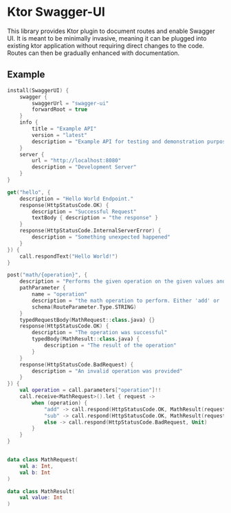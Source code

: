 # Ktor Swagger-UI

This library provides Ktor plugin to document routes and enable Swagger UI. It is meant to be  minimally invasive, meaning it can be plugged into existing ktor application without requiring direct changes to the code. Routes can then be gradually enhanced with documentation.

## Example

```kotlin
install(SwaggerUI) {
    swagger {
        swaggerUrl = "swagger-ui"
        forwardRoot = true
    }
    info {
        title = "Example API"
        version = "latest"
        description = "Example API for testing and demonstration purposes."
    }
    server {
        url = "http://localhost:8080"
        description = "Development Server"
    }
}
```

```kotlin
get("hello", {
    description = "Hello World Endpoint."
    response(HttpStatusCode.OK) {
        description = "Successful Request"
        textBody { description = "the response" }
    }
    response(HttpStatusCode.InternalServerError) {
        description = "Something unexpected happened"
    }
}) {
    call.respondText("Hello World!")
}
```

```kotlin
post("math/{operation}", {
    description = "Performs the given operation on the given values and returns the result"
    pathParameter {
        name = "operation"
        description = "the math operation to perform. Either 'add' or 'sub'"
        schema(RouteParameter.Type.STRING)
    }
    typedRequestBody(MathRequest::class.java) {}
    response(HttpStatusCode.OK) {
        description = "The operation was successful"
        typedBody(MathResult::class.java) {
            description = "The result of the operation"
        }
    }
    response(HttpStatusCode.BadRequest) {
        description = "An invalid operation was provided"
    }
}) {
    val operation = call.parameters["operation"]!!
    call.receive<MathRequest>().let { request ->
        when (operation) {
            "add" -> call.respond(HttpStatusCode.OK, MathResult(request.a + request.b))
            "sub" -> call.respond(HttpStatusCode.OK, MathResult(request.a - request.b))
            else -> call.respond(HttpStatusCode.BadRequest, Unit)
        }
    }
}


data class MathRequest(
    val a: Int,
    val b: Int
)

data class MathResult(
    val value: Int
)
```


